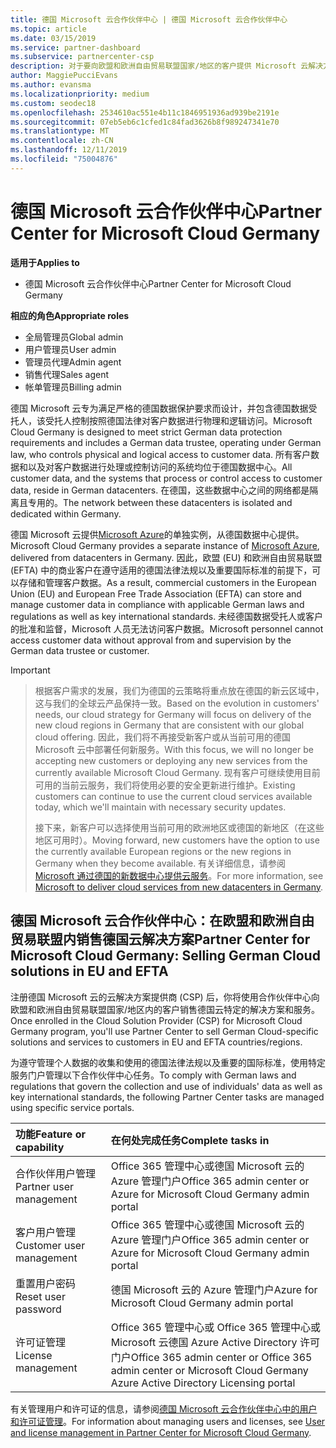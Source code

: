 ```yaml
---
title: 德国 Microsoft 云合作伙伴中心 | 德国 Microsoft 云合作伙伴中心
ms.topic: article
ms.date: 03/15/2019
ms.service: partner-dashboard
ms.subservice: partnercenter-csp
description: 对于要向欧盟和欧洲自由贸易联盟国家/地区的客户提供 Microsoft 云解决方案的 Microsoft 合作伙伴来说，德国 Microsoft 云合作伙伴中心是其业务门户。
author: MaggiePucciEvans
ms.author: evansma
ms.localizationpriority: medium
ms.custom: seodec18
ms.openlocfilehash: 2534610ac551e4b11c1846951936ad939be2191e
ms.sourcegitcommit: 07eb5eb6c1cfed1c84fad3626b8f989247341e70
ms.translationtype: MT
ms.contentlocale: zh-CN
ms.lasthandoff: 12/11/2019
ms.locfileid: "75004876"
---
```

# <a name="partner-center-for-microsoft-cloud-germany"></a><span data-ttu-id="c2868-103">德国 Microsoft 云合作伙伴中心</span><span class="sxs-lookup"><span data-stu-id="c2868-103">Partner Center for Microsoft Cloud Germany</span></span>

<span data-ttu-id="c2868-104">**适用于**</span><span class="sxs-lookup"><span data-stu-id="c2868-104">**Applies to**</span></span>

-  <span data-ttu-id="c2868-105">德国 Microsoft 云合作伙伴中心</span><span class="sxs-lookup"><span data-stu-id="c2868-105">Partner Center for Microsoft Cloud Germany</span></span>

<span data-ttu-id="c2868-106">**相应的角色**</span><span class="sxs-lookup"><span data-stu-id="c2868-106">**Appropriate roles**</span></span>
-   <span data-ttu-id="c2868-107">全局管理员</span><span class="sxs-lookup"><span data-stu-id="c2868-107">Global admin</span></span>
-   <span data-ttu-id="c2868-108">用户管理员</span><span class="sxs-lookup"><span data-stu-id="c2868-108">User admin</span></span>
-   <span data-ttu-id="c2868-109">管理员代理</span><span class="sxs-lookup"><span data-stu-id="c2868-109">Admin agent</span></span>
-   <span data-ttu-id="c2868-110">销售代理</span><span class="sxs-lookup"><span data-stu-id="c2868-110">Sales agent</span></span>
-   <span data-ttu-id="c2868-111">帐单管理员</span><span class="sxs-lookup"><span data-stu-id="c2868-111">Billing admin</span></span>

<span data-ttu-id="c2868-112">德国 Microsoft 云专为满足严格的德国数据保护要求而设计，并包含德国数据受托人，该受托人控制按照德国法律对客户数据进行物理和逻辑访问。</span><span class="sxs-lookup"><span data-stu-id="c2868-112">Microsoft Cloud Germany is designed to meet strict German data protection requirements and includes a German data trustee, operating under German law, who controls physical and logical access to customer data.</span></span> <span data-ttu-id="c2868-113">所有客户数据和以及对客户数据进行处理或控制访问的系统均位于德国数据中心。</span><span class="sxs-lookup"><span data-stu-id="c2868-113">All customer data, and the systems that process or control access to customer data, reside in German datacenters.</span></span> <span data-ttu-id="c2868-114">在德国，这些数据中心之间的网络都是隔离且专用的。</span><span class="sxs-lookup"><span data-stu-id="c2868-114">The network between these datacenters is isolated and dedicated within Germany.</span></span>

<span data-ttu-id="c2868-115">德国 Microsoft 云提供[Microsoft Azure](https://go.microsoft.com/fwlink/?linkid=847992)的单独实例，从德国数据中心提供。</span><span class="sxs-lookup"><span data-stu-id="c2868-115">Microsoft Cloud Germany provides a separate instance of [Microsoft Azure](https://go.microsoft.com/fwlink/?linkid=847992), delivered from datacenters in Germany.</span></span> <span data-ttu-id="c2868-116">因此，欧盟 (EU) 和欧洲自由贸易联盟 (EFTA) 中的商业客户在遵守适用的德国法律法规以及重要国际标准的前提下，可以存储和管理客户数据。</span><span class="sxs-lookup"><span data-stu-id="c2868-116">As a result, commercial customers in the European Union (EU) and European Free Trade Association (EFTA) can store and manage customer data in compliance with applicable German laws and regulations as well as key international standards.</span></span> <span data-ttu-id="c2868-117">未经德国数据受托人或客户的批准和监督，Microsoft 人员无法访问客户数据。</span><span class="sxs-lookup"><span data-stu-id="c2868-117">Microsoft personnel cannot access customer data without approval from and supervision by the German data trustee or customer.</span></span>

> [!IMPORTANT]

> <span data-ttu-id="c2868-118">根据客户需求的发展，我们为德国的云策略将重点放在德国的新云区域中，这与我们的全球云产品保持一致。</span><span class="sxs-lookup"><span data-stu-id="c2868-118">Based on the evolution in customers' needs, our cloud strategy for Germany will focus on delivery of the new cloud regions in Germany that are consistent with our global cloud offering.</span></span> <span data-ttu-id="c2868-119">因此，我们将不再接受新客户或从当前可用的德国 Microsoft 云中部署任何新服务。</span><span class="sxs-lookup"><span data-stu-id="c2868-119">With this focus, we will no longer be accepting new customers or deploying any new services from the currently available Microsoft Cloud Germany.</span></span> <span data-ttu-id="c2868-120">现有客户可继续使用目前可用的当前云服务，我们将使用必要的安全更新进行维护。</span><span class="sxs-lookup"><span data-stu-id="c2868-120">Existing customers can continue to use the current cloud services available today, which we'll maintain with necessary security updates.</span></span> 
> 
> <span data-ttu-id="c2868-121">接下来，新客户可以选择使用当前可用的欧洲地区或德国的新地区（在这些地区可用时）。</span><span class="sxs-lookup"><span data-stu-id="c2868-121">Moving forward, new customers have the option to use the currently available European regions or the new regions in Germany when they become available.</span></span> <span data-ttu-id="c2868-122">有关详细信息，请参阅 [Microsoft 通过德国的新数据中心提供云服务](https://news.microsoft.com/europe/2018/08/31/microsoft-to-deliver-cloud-services-from-new-datacentres-in-germany-in-2019-to-meet-evolving-customer-needs/)。</span><span class="sxs-lookup"><span data-stu-id="c2868-122">For more information, see [Microsoft to deliver cloud services from new datacenters in Germany](https://news.microsoft.com/europe/2018/08/31/microsoft-to-deliver-cloud-services-from-new-datacentres-in-germany-in-2019-to-meet-evolving-customer-needs/).</span></span> 

## <a name="partner-center-for-microsoft-cloud-germany-selling-german-cloud-solutions-in-eu-and-efta"></a><span data-ttu-id="c2868-123">德国 Microsoft 云合作伙伴中心：在欧盟和欧洲自由贸易联盟内销售德国云解决方案</span><span class="sxs-lookup"><span data-stu-id="c2868-123">Partner Center for Microsoft Cloud Germany: Selling German Cloud solutions in EU and EFTA</span></span>

<span data-ttu-id="c2868-124">注册德国 Microsoft 云的云解决方案提供商 (CSP) 后，你将使用合作伙伴中心向欧盟和欧洲自由贸易联盟国家/地区内的客户销售德国云特定的解决方案和服务。</span><span class="sxs-lookup"><span data-stu-id="c2868-124">Once enrolled in the Cloud Solution Provider (CSP) for Microsoft Cloud Germany program, you'll use Partner Center to sell German Cloud-specific solutions and services to customers in EU and EFTA countries/regions.</span></span> 

<span data-ttu-id="c2868-125">为遵守管理个人数据的收集和使用的德国法律法规以及重要的国际标准，使用特定服务门户管理以下合作伙伴中心任务。</span><span class="sxs-lookup"><span data-stu-id="c2868-125">To comply with German laws and regulations that govern the collection and use of individuals' data as well as key international standards, the following Partner Center tasks are managed using specific service portals.</span></span> 

<span data-ttu-id="c2868-126">功能</span><span class="sxs-lookup"><span data-stu-id="c2868-126">Feature or capability</span></span> | <span data-ttu-id="c2868-127">在何处完成任务</span><span class="sxs-lookup"><span data-stu-id="c2868-127">Complete tasks in</span></span>
:--- | :---
<span data-ttu-id="c2868-128">合作伙伴用户管理</span><span class="sxs-lookup"><span data-stu-id="c2868-128">Partner user management</span></span> | <span data-ttu-id="c2868-129">Office 365 管理中心或德国 Microsoft 云的 Azure 管理门户</span><span class="sxs-lookup"><span data-stu-id="c2868-129">Office 365 admin center or Azure for Microsoft Cloud Germany admin portal</span></span>
<span data-ttu-id="c2868-130">客户用户管理</span><span class="sxs-lookup"><span data-stu-id="c2868-130">Customer user management</span></span> | <span data-ttu-id="c2868-131">Office 365 管理中心或德国 Microsoft 云的 Azure 管理门户</span><span class="sxs-lookup"><span data-stu-id="c2868-131">Office 365 admin center or Azure for Microsoft Cloud Germany admin portal</span></span>
<span data-ttu-id="c2868-132">重置用户密码</span><span class="sxs-lookup"><span data-stu-id="c2868-132">Reset user password</span></span> | <span data-ttu-id="c2868-133">德国 Microsoft 云的 Azure 管理门户</span><span class="sxs-lookup"><span data-stu-id="c2868-133">Azure for Microsoft Cloud Germany admin portal</span></span>
<span data-ttu-id="c2868-134">许可证管理</span><span class="sxs-lookup"><span data-stu-id="c2868-134">License management</span></span> | <span data-ttu-id="c2868-135">Office 365 管理中心或 Office 365 管理中心或 Microsoft 云德国 Azure Active Directory 许可门户</span><span class="sxs-lookup"><span data-stu-id="c2868-135">Office 365 admin center or Office 365 admin center or Microsoft Cloud Germany Azure Active Directory Licensing portal</span></span>


<span data-ttu-id="c2868-136">有关管理用户和许可证的信息，请参阅[德国 Microsoft 云合作伙伴中心中的用户和许可证管理](user-management-in-partner-center-for-microsoft-cloud-germany.md)。</span><span class="sxs-lookup"><span data-stu-id="c2868-136">For information about managing users and licenses, see [User and license management in Partner Center for Microsoft Cloud Germany](user-management-in-partner-center-for-microsoft-cloud-germany.md).</span></span>


